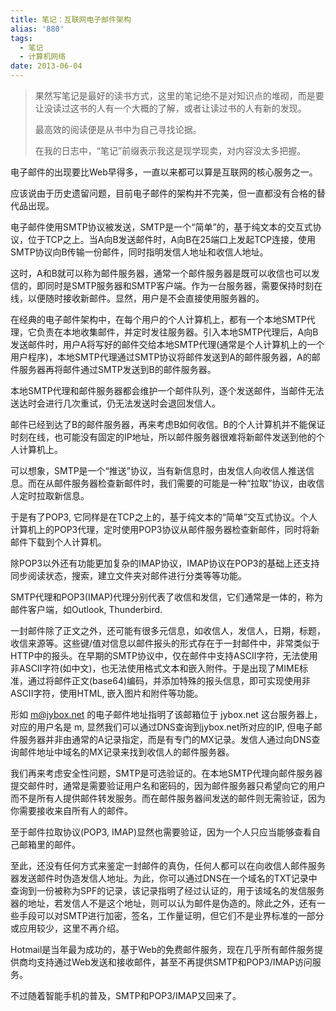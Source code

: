 ```yaml
---
title: 笔记：互联网电子邮件架构
alias: '880'
tags:
  - 笔记
  - 计算机网络
date: 2013-06-04
---
```


> 果然写笔记是最好的读书方式，这里的笔记绝不是对知识点的堆砌，而是要让没读过这书的人有一个大概的了解，或者让读过书的人有新的发现。
>
>   最高效的阅读便是从书中为自己寻找论据。
>
> 在我的日志中，“笔记”前缀表示我这是现学现卖，对内容没太多把握。

电子邮件的出现要比Web早得多，一直以来都可以算是互联网的核心服务之一。

应该说由于历史遗留问题，目前电子邮件的架构并不完美，但一直都没有合格的替代品出现。

电子邮件使用SMTP协议被发送，SMTP是一个“简单”的，基于纯文本的交互式协议，位于TCP之上。当A向B发送邮件时，A向B在25端口上发起TCP连接，使用SMTP协议向B传输一份邮件，同时指明发信人地址和收信人地址。

这时，A和B就可以称为邮件服务器，通常一个邮件服务器是既可以收信也可以发信的，即同时是SMTP服务器和SMTP客户端。作为一台服务器，需要保持时刻在线，以便随时接收新邮件。显然，用户是不会直接使用服务器的。

在经典的电子邮件架构中，在每个用户的个人计算机上，都有一个本地SMTP代理，它负责在本地收集邮件，并定时发往服务器。引入本地SMTP代理后，A向B发送邮件时，用户A将写好的邮件交给本地SMTP代理(通常是个人计算机上的一个用户程序)，本地SMTP代理通过SMTP协议将邮件发送到A的邮件服务器，A的邮件服务器再将邮件通过SMTP发送到B的邮件服务器。

本地SMTP代理和邮件服务器都会维护一个邮件队列，逐个发送邮件，当邮件无法送达时会进行几次重试，仍无法发送时会退回发信人。

邮件已经到达了B的邮件服务器，再来考虑B如何收信。B的个人计算机并不能保证时刻在线，也可能没有固定的IP地址，所以邮件服务器很难将新邮件发送到他的个人计算机上。

可以想象，SMTP是一个“推送”协议，当有新信息时，由发信人向收信人推送信息。而在从邮件服务器检查新邮件时，我们需要的可能是一种“拉取”协议，由收信人定时拉取新信息。

于是有了POP3, 它同样是在TCP之上的，基于纯文本的“简单”交互式协议。个人计算机上的POP3代理，定时使用POP3协议从邮件服务器检查新邮件，同时将新邮件下载到个人计算机。

除POP3以外还有功能更加复杂的IMAP协议，IMAP协议在POP3的基础上还支持同步阅读状态，搜索，建立文件夹对邮件进行分类等等功能。

SMTP代理和POP3(IMAP)代理分别代表了收信和发信，它们通常是一体的，称为邮件客户端，如Outlook, Thunderbird.

一封邮件除了正文之外，还可能有很多元信息，如收信人，发信人，日期，标题，收信来源等。这些键/值对信息以邮件报头的形式存在于一封邮件中，非常类似于HTTP中的报头。在早期的SMTP协议中，仅在邮件中支持ASCII字符，无法使用非ASCII字符(如中文)，也无法使用格式文本和嵌入附件。于是出现了MIME标准，通过将邮件正文(base64)编码，并添加特殊的报头信息，即可实现使用非ASCII字符，使用HTML, 嵌入图片和附件等功能。

形如 m@jybox.net 的电子邮件地址指明了该邮箱位于 jybox.net 这台服务器上，对应的用户名是 m, 显然我们可以通过DNS查询到jybox.net所对应的IP, 但电子邮件服务器并非由通常的A记录指定，而是有专门的MX记录。发信人通过向DNS查询邮件地址中域名的MX记录来找到收信人的邮件服务器。

我们再来考虑安全性问题，SMTP是可选验证的。在本地SMTP代理向邮件服务器提交邮件时，通常是需要验证用户名和密码的，因为邮件服务器只希望向它的用户而不是所有人提供邮件转发服务。而在邮件服务器间发送的邮件则无需验证，因为你需要接收来自所有人的邮件。

至于邮件拉取协议(POP3, IMAP)显然也需要验证，因为一个人只应当能够查看自己邮箱里的邮件。

至此，还没有任何方式来鉴定一封邮件的真伪，任何人都可以在向收信人邮件服务器发送邮件时伪造发信人地址。为此，你可以通过DNS在一个域名的TXT记录中查询到一份被称为SPF的记录，该记录指明了经过认证的，用于该域名的发信服务器的地址，若发信人不是这个地址，则可以认为邮件是伪造的。除此之外，还有一些手段可以对SMTP进行加密，签名，工作量证明，但它们不是业界标准的一部分或应用较少，这里不再介绍。

Hotmail是当年最为成功的，基于Web的免费邮件服务，现在几乎所有邮件服务提供商均支持通过Web发送和接收邮件，甚至不再提供SMTP和POP3/IMAP访问服务。

不过随着智能手机的普及，SMTP和POP3/IMAP又回来了。
